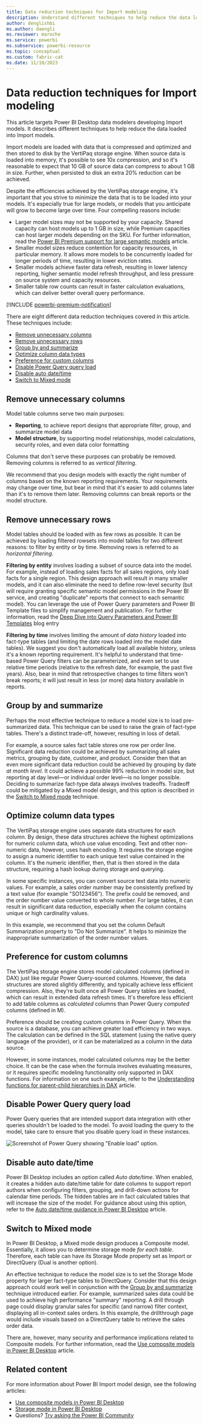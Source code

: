 ```yaml
---
title: Data reduction techniques for Import modeling
description: Understand different techniques to help reduce the data loaded into Import models.
author: denglishbi
ms.author: daengli
ms.reviewer: maroche
ms.service: powerbi
ms.subservice: powerbi-resource
ms.topic: conceptual
ms.custom: fabric-cat
ms.date: 11/10/2023
---
```


# Data reduction techniques for Import modeling

This article targets Power BI Desktop data modelers developing Import models. It describes different techniques to help reduce the data loaded into Import models.

Import models are loaded with data that is compressed and optimized and then stored to disk by the VertiPaq storage engine. When source data is loaded into memory, it's possible to see 10x compression, and so it's reasonable to expect that 10 GB of source data can compress to about 1 GB in size. Further, when persisted to disk an extra 20% reduction can be achieved.

Despite the efficiencies achieved by the VertiPaq storage engine, it's important that you strive to minimize the data that is to be loaded into your models. It's especially true for large models, or models that you anticipate will grow to become large over time. Four compelling reasons include:

- Larger model sizes may not be supported by your capacity. Shared capacity can host models up to 1 GB in size, while Premium capacities can host larger models depending on the SKU. For further information, read the [Power BI Premium support for large semantic models](../enterprise/service-premium-what-is.md) article.
- Smaller model sizes reduce contention for capacity resources, in particular memory. It allows more models to be concurrently loaded for longer periods of time, resulting in lower eviction rates.
- Smaller models achieve faster data refresh, resulting in lower latency reporting, higher semantic model refresh throughput, and less pressure on source system and capacity resources.
- Smaller table row counts can result in faster calculation evaluations, which can deliver better overall query performance.

[!INCLUDE [powerbi-premium-notification](includes/powerbi-premium-notification.md)]

There are eight different data reduction techniques covered in this article. These techniques include:

- [Remove unnecessary columns](#remove-unnecessary-columns)
- [Remove unnecessary rows](#remove-unnecessary-rows)
- [Group by and summarize](#group-by-and-summarize)
- [Optimize column data types](#optimize-column-data-types)
- [Preference for custom columns](#preference-for-custom-columns)
- [Disable Power Query query load](#disable-power-query-query-load)
- [Disable auto date/time](#disable-auto-datetime)
- [Switch to Mixed mode](#switch-to-mixed-mode)

## Remove unnecessary columns

Model table columns serve two main purposes:

- **Reporting**, to achieve report designs that appropriate filter, group, and summarize model data
- **Model structure**, by supporting model relationships, model calculations, security roles, and even data color formatting

Columns that don't serve these purposes can probably be removed. Removing columns is referred to as _vertical filtering_.

We recommend that you design models with exactly the right number of columns based on the known reporting requirements. Your requirements may change over time, but bear in mind that it's easier to add columns later than it's to remove them later. Removing columns can break reports or the model structure.

## Remove unnecessary rows

Model tables should be loaded with as few rows as possible. It can be achieved by loading filtered rowsets into model tables for two different reasons: to filter by entity or by time. Removing rows is referred to as _horizontal filtering_.

**Filtering by entity** involves loading a subset of source data into the model. For example, instead of loading sales facts for all sales regions, only load facts for a single region. This design approach will result in many smaller models, and it can also eliminate the need to define row-level security (but will require granting specific semantic model permissions in the Power BI service, and creating "duplicate" reports that connect to each semantic model). You can leverage the use of Power Query parameters and Power BI Template files to simplify management and publication. For further information, read the [Deep Dive into Query Parameters and Power BI Templates](https://powerbi.microsoft.com/blog/deep-dive-into-query-parameters-and-power-bi-templates/) blog entry

**Filtering by time** involves limiting the amount of _data history_ loaded into fact-type tables (and limiting the date rows loaded into the model date tables). We suggest you don't automatically load all available history, unless it's a known reporting requirement. It's helpful to understand that time-based Power Query filters can be parameterized, and even set to use relative time periods (relative to the refresh date, for example, the past five years). Also, bear in mind that retrospective changes to time filters won't break reports; it will just result in less (or more) data history available in reports.

## Group by and summarize

Perhaps the most effective technique to reduce a model size is to load pre-summarized data. This technique can be used to raise the grain of fact-type tables. There's a distinct trade-off, however, resulting in loss of detail.

For example, a source sales fact table stores one row per order line. Significant data reduction could be achieved by summarizing all sales metrics, grouping by date, customer, and product. Consider then that an even more significant data reduction could be achieved by grouping by date _at month level_. It could achieve a possible 99% reduction in model size, but reporting at day level—or individual order level—is no longer possible. Deciding to summarize fact-type data always involves tradeoffs. Tradeoff could be mitigated by a Mixed model design, and this option is described in the [Switch to Mixed mode](#switch-to-mixed-mode) technique.

## Optimize column data types

The VertiPaq storage engine uses separate data structures for each column. By design, these data structures achieve the highest optimizations for numeric column data, which use value encoding. Text and other non-numeric data, however, uses hash encoding. It requires the storage engine to assign a numeric identifier to each unique text value contained in the column. It's the numeric identifier, then, that is then stored in the data structure, requiring a hash lookup during storage and querying.

In some specific instances, you can convert source text data into numeric values. For example, a sales order number may be consistently prefixed by a text value (for example "SO123456"). The prefix could be removed, and the order number value converted to whole number. For large tables, it can result in significant data reduction, especially when the column contains unique or high cardinality values.

In this example, we recommend that you set the column Default Summarization property to "Do Not Summarize". It helps to minimize the inappropriate summarization of the order number values.

## Preference for custom columns

The VertiPaq storage engine stores model calculated columns (defined in DAX) just like regular Power Query-sourced columns. However, the data structures are stored slightly differently, and typically achieve less efficient compression. Also, they're built once all Power Query tables are loaded, which can result in extended data refresh times. It's therefore less efficient to add table columns as _calculated_ columns than Power Query _computed_ columns (defined in M).

Preference should be creating custom columns in Power Query. When the source is a database, you can achieve greater load efficiency in two ways. The calculation can be defined in the SQL statement (using the native query language of the provider), or it can be materialized as a column in the data source.

However, in some instances, model calculated columns may be the better choice. It can be the case when the formula involves evaluating measures, or it requires specific modeling functionality only supported in DAX functions. For information on one such example, refer to the [Understanding functions for parent-child hierarchies in DAX](/dax/understanding-functions-for-parent-child-hierarchies-in-dax) article.

## Disable Power Query query load

Power Query queries that are intended support data integration with other queries shouldn't be loaded to the model. To avoid loading the query to the model, take care to ensure that you disable query load in these instances.

![Screenshot of Power Query showing "Enable load" option.](media/import-modeling-data-reduction/power-query-disable-query-load.png)

## Disable auto date/time

Power BI Desktop includes an option called _Auto date/time_. When enabled, it creates a hidden auto date/time table for date columns to support report authors when configuring filters, grouping, and drill-down actions for calendar time periods. The hidden tables are in fact calculated tables that will increase the size of the model. For guidance about using this option, refer to the [Auto date/time guidance in Power BI Desktop](../transform-model/desktop-auto-date-time.md) article.

## Switch to Mixed mode

In Power BI Desktop, a Mixed mode design produces a Composite model. Essentially, it allows you to determine storage mode _for each table_. Therefore, each table can have its Storage Mode property set as Import or DirectQuery (Dual is another option).

An effective technique to reduce the model size is to set the Storage Mode property for larger fact-type tables to DirectQuery. Consider that this design approach could work well in conjunction with the [Group by and summarize](#group-by-and-summarize) technique introduced earlier. For example, summarized sales data could be used to achieve high performance "summary" reporting. A drill through page could display granular sales for specific (and narrow) filter context, displaying all in-context sales orders. In this example, the drillthrough page would include visuals based on a DirectQuery table to retrieve the sales order data.

There are, however, many security and performance implications related to Composite models. For further information, read the [Use composite models in Power BI Desktop](../transform-model/desktop-composite-models.md) article.

## Related content

For more information about Power BI Import model design, see the following articles:

- [Use composite models in Power BI Desktop](../transform-model/desktop-composite-models.md)
- [Storage mode in Power BI Desktop](../transform-model/desktop-storage-mode.md)
- Questions? [Try asking the Power BI Community](https://community.powerbi.com/)
